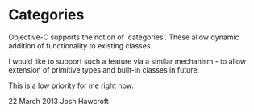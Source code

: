 Categories
==========

Objective-C supports the notion of 'categories'.  These allow dynamic addition of functionality to existing classes.

I would like to support such a feature via a similar mechanism - to allow extension of primitive types and built-in classes in future.

This is a low priority for me right now.

22 March 2013
Josh Hawcroft